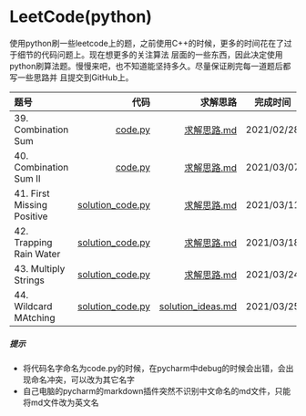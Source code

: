 # LeetCode(python)
使用python刷一些leetcode上的题，之前使用C++的时候，更多的时间花在了过于细节的代码问题上。现在想更多的关注算法
层面的一些东西，因此决定使用 python刷算法题。慢慢来吧，也不知道能坚持多久。尽量保证刷完每一道题后都写一些思路并
且提交到GitHub上。  

|题号|代码|求解思路|完成时间|
|:---|---:|---:|:---:|
| 39. Combination Sum | [code.py](./39-CombinationSum/code.py) | [求解思路.md](./39-CombinationSum/求解思路.md) | 2021/02/28 |
| 40. Combination Sum II | [code.py](./40-CombinationSumII/code.py) | [求解思路.md](./40-CombinationSumII/求解思路.md) | 2021/03/07 |
| 41. First Missing Positive | [solution_code.py](./41-FirstMissingPositive/solution_code.py) | [求解思路.md](./41-FirstMissingPositive/求解思路.md) | 2021/03/11 |
| 42. Trapping Rain Water | [solution_code.py](./42-TrappingRainWater/solution_code.py) | [求解思路.md](./42-TrappingRainWater/求解思路.md) | 2021/03/18 |
| 43. Multiply Strings | [solution_code.py](./43-MultiplyStrings/solution_code.py) | [求解思路.md](./43-MultiplyStrings/求解思路.md) | 2021/03/24 |
| 44. Wildcard MAtching | [solution_code.py](./44-WildcardMatching/solution_code.py) | [solution_ideas.md](./44-WildcardMatching/solution_ideas.md) | 2021/03/25 |

##### 提示
* 将代码名字命名为code.py的时候，在pycharm中debug的时候会出错，会出现命名冲突，可以改为其它名字
* 自己电脑的pycharm的markdown插件突然不识别中文命名的md文件，只能将md文件改为英文名